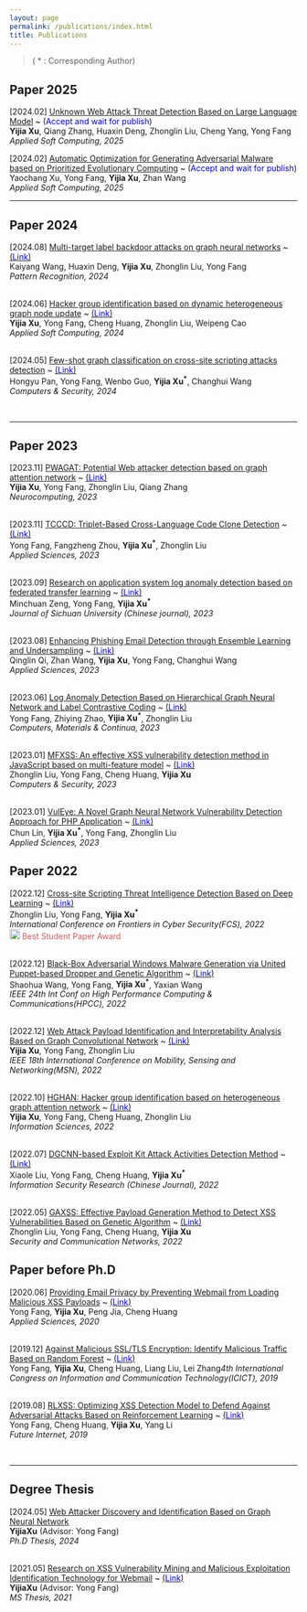 ```yaml
---
layout: page
permalink: /publications/index.html
title: Publications
---
```


> ( * : Corresponding Author)

## Paper 2025

\[2024.02\] <u>Unknown Web Attack Threat Detection Based on Large Language Model</u> ~ \(<font color=Blue>Accept and wait for publish</font>\)<br>**Yijia Xu**, Qiang Zhang, Huaxin Deng, Zhonglin Liu, Cheng Yang, Yong Fang<br>*Applied Soft Computing, 2025*

\[2024.02\] <u>Automatic Optimization for Generating Adversarial Malware based on Prioritized Evolutionary Computing</u> ~ \(<font color=Blue>Accept and wait for publish</font>\)<br>Yaochang Xu, Yong Fang, **Yijia Xu**, Zhan Wang<br>*Applied Soft Computing, 2025*

---

## Paper 2024

\[2024.08\] <u>Multi-target label backdoor attacks on graph neural networks</u> ~ [\(<font color=Blue>Link</font>\)](https://doi.org/10.1016/j.patcog.2024.110449)<br>Kaiyang Wang, Huaxin Deng, **Yijia Xu**, Zhonglin Liu, Yong Fang<br>*Pattern Recognition, 2024*

<br>\[2024.06\] <u>Hacker group identification based on dynamic heterogeneous graph node update</u> ~ [\(<font color=Blue>Link</font>\)](https://doi.org/10.1016/j.asoc.2024.111587)<br>**Yijia Xu**, Yong Fang, Cheng Huang, Zhonglin Liu, Weipeng Cao<br>*Applied Soft Computing, 2024*

<br>\[2024.05\] <u>Few-shot graph classification on cross-site scripting attacks detection</u> ~ [\(<font color=Blue>Link</font>\)](https://doi.org/10.1016/j.cose.2024.103749)<br>Hongyu Pan, Yong Fang, Wenbo Guo, **Yijia Xu<sup>\*</sup>**, Changhui Wang<br>*Computers & Security, 2024*

<br>

---

## Paper 2023

\[2023.11\] <u>PWAGAT: Potential Web attacker detection based on graph attention network</u> ~ [\(<font color=Blue>Link</font>\)](https://doi.org/10.1016/j.neucom.2023.126725)<br> **Yijia Xu**, Yong Fang, Zhonglin Liu, Qiang Zhang<br>*Neurocomputing, 2023*

<br>\[2023.11\] <u>TCCCD: Triplet-Based Cross-Language Code Clone Detection</u> ~ [\(<font color=Blue>Link</font>\)](https://doi.org/10.3390/app132112084)<br> Yong Fang, Fangzheng Zhou, **Yijia Xu<sup>\*</sup>**, Zhonglin Liu<br>*Applied Sciences, 2023*

<br>\[2023.09\] <u>Research on application system log anomaly detection based on federated transfer learning</u> ~ [\(<font color=Blue>Link</font>\)](https://doi.org/10.19907/j.0490-6756.2023.033002)<br> Minchuan Zeng, Yong Fang, **Yijia Xu<sup>\*</sup>**<br>*Journal of Sichuan University (Chinese journal), 2023*

<br>\[2023.08\] <u>Enhancing Phishing Email Detection through Ensemble Learning and Undersampling</u> ~ [\(<font color=Blue>Link</font>\)](https://doi.org/10.3390/app13158756)<br> Qinglin Qi, Zhan Wang, **Yijia Xu**, Yong Fang, Changhui Wang<br>*Applied Sciences, 2023*

<br>\[2023.06\] <u>Log Anomaly Detection Based on Hierarchical Graph Neural Network and Label Contrastive Coding</u> ~ [\(<font color=Blue>Link</font>\)](https://doi.org/10.32604/cmc.2023.033124)<br> Yong Fang, Zhiying Zhao, **Yijia Xu<sup>\*</sup>**, Zhonglin Liu<br>*Computers, Materials & Continua, 2023*

<br>\[2023.01\] <u>MFXSS: An effective XSS vulnerability detection method in JavaScript based on multi-feature model</u> ~ [\(<font color=Blue>Link</font>\)](https://doi.org/10.1016/j.cose.2022.103015)<br> Zhonglin Liu, Yong Fang, Cheng Huang, **Yijia Xu**<br>*Computers & Security, 2023*

<br>\[2023.01\] <u>VulEye: A Novel Graph Neural Network Vulnerability Detection Approach for PHP Application</u> ~ [\(<font color=Blue>Link</font>\)](https://doi.org/10.3390/app13020825)<br> Chun Lin,  **Yijia Xu<sup>\*</sup>**, Yong Fang, Zhonglin Liu<br>*Applied Sciences, 2023*


## Paper 2022

\[2022.12\] <u>Cross-site Scripting Threat Intelligence Detection Based on Deep Learning</u> ~ [\(<font color=Blue>Link</font>\)](https://doi.org/10.1007/978-981-19-8445-7_6)<br> Zhonglin Liu, Yong Fang, **Yijia Xu<sup>\*</sup>**<br>*International Conference on Frontiers in Cyber Security(FCS), 2022*<br> <img src="https://whiterabbitxyj.com/images/logo/trophy-star.png"  width="18" /> <font color=IndianRed>Best Student Paper Award</font>

<br>\[2022.12\] <u>Black-Box Adversarial Windows Malware Generation via United Puppet-based Dropper and Genetic Algorithm</u> ~ [\(<font color=Blue>Link</font>\)](https://doi.org/10.1109/hpcc-dss-smartcity-dependsys57074.2022.00113)<br> Shaohua Wang, Yong Fang, **Yijia Xu<sup>\*</sup>**, Yaxian Wang<br>*IEEE 24th Int Conf on High Performance Computing & Communications(HPCC), 2022*

<br>\[2022.12\] <u>Web Attack Payload Identification and Interpretability Analysis Based on Graph Convolutional Network</u> ~ [\(<font color=Blue>Link</font>\)](https://doi.org/10.1109/msn57253.2022.00071)<br> **Yijia Xu**, Yong Fang, Zhonglin Liu<br>*IEEE 18th International Conference on Mobility, Sensing and Networking(MSN), 2022*

<br>\[2022.10\] <u>HGHAN: Hacker group identification based on heterogeneous graph attention network</u> ~ [\(<font color=Blue>Link</font>\)](https://doi.org/10.1016/j.ins.2022.08.097)<br> **Yijia Xu**, Yong Fang, Cheng Huang, Zhonglin Liu<br>*Information Sciences, 2022*

<br>\[2022.07\] <u>DGCNN-based Exploit Kit Attack Activities Detection Method</u> ~ [\(<font color=Blue>Link</font>\)]()<br> Xiaole Liu, Yong Fang, Cheng Huang, **Yijia Xu<sup>\*</sup>**<br>*Information Security Research (Chinese Journal), 2022*

<br>\[2022.05\] <u>GAXSS: Effective Payload Generation Method to Detect XSS Vulnerabilities Based on Genetic Algorithm</u> ~ [\(<font color=Blue>Link</font>\)](https://doi.org/10.1155/2022/2031924)<br> Zhonglin Liu, Yong Fang, Cheng Huang, **Yijia Xu**<br>*Security and Communication Networks, 2022*

## Paper before Ph.D

\[2020.06\] <u>Providing Email Privacy by Preventing Webmail from Loading Malicious XSS Payloads</u> ~ [\(<font color=Blue>Link</font>\)](https://doi.org/10.3390/app10134425)<br> Yong Fang, **Yijia Xu**, Peng Jia, Cheng Huang<br>*Applied Sciences, 2020*

<br>\[2019.12\] <u>Against Malicious SSL/TLS Encryption: Identify Malicious Traffic Based on Random Forest</u> ~ [\(<font color=Blue>Link</font>\)](https://doi.org/10.1007/978-981-32-9343-4_10)<br> Yong Fang, **Yijia Xu**, Cheng Huang, Liang Liu, Lei Zhang*4th International Congress on Information and Communication Technology(ICICT), 2019*

<br>\[2019.08\] <u>RLXSS: Optimizing XSS Detection Model to Defend Against Adversarial Attacks Based on Reinforcement Learning</u> ~ [\(<font color=Blue>Link</font>\)](https://doi.org/10.3390/fi11080177)<br> Yong Fang, Cheng Huang, **Yijia Xu**, Yang Li<br>*Future Internet, 2019*

<br>

---

## Degree Thesis

\[2024.05\] <u>Web Attacker Discovery and Identification Based on Graph Neural Network</u> <br>**YijiaXu** (Advisor: Yong Fang)<br>*Ph.D Thesis, 2024*

<br>\[2021.05\] <u>Research on XSS Vulnerability Mining and Malicious Exploitation Identification Technology for Webmail</u> ~ [\(<font color=Blue>Link</font>\)](https://doi.org/10.27342/d.cnki.gscdu.2021.005136)<br> **YijiaXu** (Advisor: Yong Fang)<br>*MS Thesis, 2021*

  <br>

